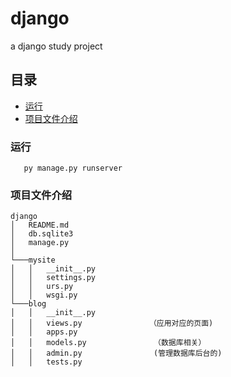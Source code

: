 # django
a django study project

## 目录

* [运行](#运行)
* [项目文件介绍](#项目文件介绍)

### 运行

```text
   py manage.py runserver 
```

### 项目文件介绍

```
django
│   README.md
│   db.sqlite3
│   manage.py
│
└───mysite
│   │   __init__.py
│   │   settings.py
│   │   urs.py
│   │   wsgi.py
└───blog
│   │   __init__.py
│   │   views.py               （应用对应的页面)
│   │   apps.py
│   │   models.py               （数据库相关）
│   │   admin.py                (管理数据库后台的)
│   │   tests.py
```